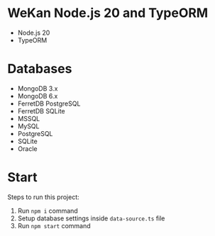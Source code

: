 # WeKan Node.js 20 and TypeORM

- Node.js 20
- TypeORM

# Databases

- MongoDB 3.x
- MongoDB 6.x
- FerretDB PostgreSQL
- FerretDB SQLite
- MSSQL
- MySQL
- PostgreSQL
- SQLite
- Oracle

# Start

Steps to run this project:

1. Run `npm i` command
2. Setup database settings inside `data-source.ts` file
3. Run `npm start` command
